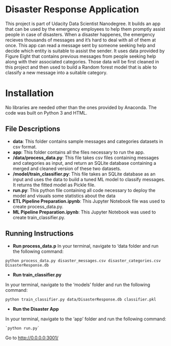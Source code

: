 # Disaster Response Application

This project is part of Udacity Data Scientist Nanodegree. It builds an app that can be used by the emergency employees to help them promptly assist people in case of disasters. When a disaster happenes, the emergency recieves thousands of messages and it’s hard to deal with all of them at once. This app can read a message sent by someone seeking help and decide which entity is suitable to assist the sender. It uses data provided by Figure Eight that contains previous messages from people seeking help along with their associated categories. Those data will be first cleaned in this project and then used to build a Random forest model that is able to classify a new message into a suitable category.

# Installation
No libraries are needed other than the ones provided by Anaconda. The code was built on Python 3 and HTML.

## File Descriptions
* **data**: This folder contains sample messages and categories datasets in csv format.
* **app**: This folder contains all the files necessary to run the app.
* **/data/process_data.py**: This file takes csv files containing messages and categories as input, and return an SQLite database containing a merged and cleaned version of these two datasets.
* **/model/train_classifier.py**: This file takes an SQLite database as an input and uses the data to build a tuned ML model to classify messages. It returns the fitted model as Pickle file.
* **run.py**: This python file containing all code necessary to deploy the model and visuals some statistics about the data
* **ETL Pipeline Preparation.ipynb**: This Jupyter Notebook file was used to create process_data.py. 
* **ML Pipeline Preparation.ipynb**: This Jupyter Notebook was used to create train_classifier.py.


## Running Instructions
* **Run process_data.p**
In your terminal, navigate to ‘data folder and run the following command: 

`python process_data.py disaster_messages.csv disaster_categories.csv DisasterResponse.db`

* **Run train_classifier.py**

In your terminal, navigate to the ‘models’ folder and run the following command: 

`python train_classifier.py data/DisasterResponse.db classifier.pkl`

* **Run the Disaster App**

In your terminal, navigate to the ‘app’ folder and run the following command: 

    `python run.py`
    
Go to http://0.0.0.0:3001/
